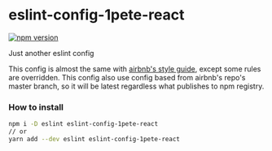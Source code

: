# eslint-config-1pete-react

[![npm version](https://badge.fury.io/js/eslint-config-1pete-react.svg)](https://badge.fury.io/js/eslint-config-1pete-react)

Just another eslint config

This config is almost the same with [airbnb's style guide](https://github.com/airbnb/javascript), except some rules are overridden. This config also use config based from airbnb's repo's master branch, so it will be latest regardless what publishes to npm registry.

### How to install
```bash
npm i -D eslint eslint-config-1pete-react
// or
yarn add --dev eslint eslint-config-1pete-react
```
